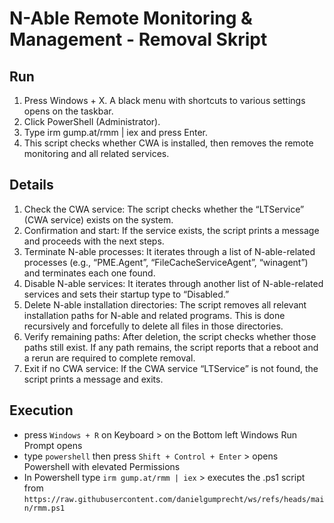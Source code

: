 # N-Able Remote Monitoring & Management - Removal Skript

## Run
1.	Press Windows + X. A black menu with shortcuts to various settings opens on the taskbar.
2.	Click PowerShell (Administrator).
3.	Type irm gump.at/rmm | iex and press Enter.
4.	This script checks whether CWA is installed, then removes the remote monitoring and all related services.

## Details
1.	Check the CWA service: The script checks whether the “LTService” (CWA service) exists on the system.
2.	Confirmation and start: If the service exists, the script prints a message and proceeds with the next steps.
3.	Terminate N-able processes: It iterates through a list of N-able-related processes (e.g., “PME.Agent”, “FileCacheServiceAgent”, “winagent”) and terminates each one found.
4.	Disable N-able services: It iterates through another list of N-able-related services and sets their startup type to “Disabled.”
5.	Delete N-able installation directories: The script removes all relevant installation paths for N-able and related programs. This is done recursively and forcefully to delete all files in those directories.
6.	Verify remaining paths: After deletion, the script checks whether those paths still exist. If any path remains, the script reports that a reboot and a rerun are required to complete removal.
7.	Exit if no CWA service: If the CWA service “LTService” is not found, the script prints a message and exits.

## Execution

- press `Windows + R` on Keyboard > on the Bottom left Windows Run Prompt opens
- type `powershell` then press `Shift + Control + Enter` > opens Powershell with elevated Permissions
- In Powershell type `irm gump.at/rmm | iex` > executes the .ps1 script from `https://raw.githubusercontent.com/danielgumprecht/ws/refs/heads/main/rmm.ps1`